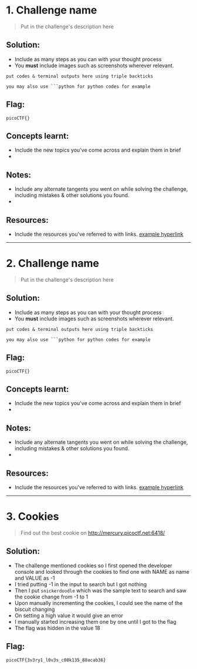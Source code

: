 # 1. Challenge name

> Put in the challenge's description here

## Solution:

- Include as many steps as you can with your thought process
- You **must** include images such as screenshots wherever relevant.

```
put codes & terminal outputs here using triple backticks

you may also use ```python for python codes for example
```

## Flag:

```
picoCTF{}
```

## Concepts learnt:

- Include the new topics you've come across and explain them in brief
- 

## Notes:

- Include any alternate tangents you went on while solving the challenge, including mistakes & other solutions you found.
- 

## Resources:

- Include the resources you've referred to with links. [example hyperlink](https://google.com)

***


# 2. Challenge name

> Put in the challenge's description here

## Solution:

- Include as many steps as you can with your thought process
- You **must** include images such as screenshots wherever relevant.

```
put codes & terminal outputs here using triple backticks

you may also use ```python for python codes for example
```

## Flag:

```
picoCTF{}
```

## Concepts learnt:

- Include the new topics you've come across and explain them in brief
- 

## Notes:

- Include any alternate tangents you went on while solving the challenge, including mistakes & other solutions you found.
- 

## Resources:

- Include the resources you've referred to with links. [example hyperlink](https://google.com)


***


# 3. Cookies

> Find out the best cookie on http://mercury.picoctf.net:6418/

## Solution:

- The challenge mentioned cookies so I first opened the developer console and looked through the cookies to find one with NAME as name and VALUE as -1
- I tried putting -1 in the input to search but I got nothing
- Then I put `snickerdoodle` which was the sample text to search and saw the cookie change from -1 to 1
- Upon manually incrementing the cookies, I could see the name of the biscuit changing
- On setting a high value it would give an error
- I manually started increasing them one by one until I got to the flag
- The flag was hidden in the value 18

## Flag:

```
picoCTF{3v3ry1_l0v3s_c00k135_88acab36}
```